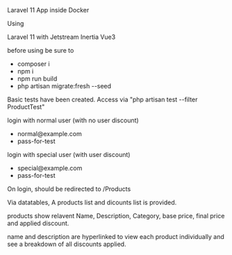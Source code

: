 Laravel 11 App inside Docker 

Using

Laravel 11 with Jetstream
Inertia 
Vue3

before using be sure to
<ul>
<li>composer i</li>
<li>npm i</li>
<li>npm run build</li>
<li>php artisan migrate:fresh --seed</li> 
</ul>

Basic tests have been created.
Access via "php artisan test --filter ProductTest"

login with normal user (with no user discount)
<ul>
<li>normal@example.com</li>
<li>pass-for-test</li>
</ul>

login with special user (with user discount)
<ul>
<li>special@example.com</li>
<li>pass-for-test</li>
</ul>

On login, should be redirected to /Products

Via datatables, A products list and dicounts list is provided.

products show relavent Name, Description, Category, base price, final price and applied discount.

name and description are hyperlinked to view each product individually and see a breakdown of all discounts applied.
